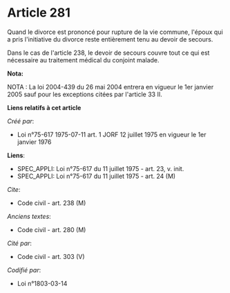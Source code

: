 # Article 281

Quand le divorce est prononcé pour rupture de la vie commune, l'époux qui a pris l'initiative du divorce reste entièrement
tenu au devoir de secours.

Dans le cas de l'article 238, le devoir de secours couvre tout ce qui est nécessaire au traitement médical du conjoint
malade.

**Nota:**

NOTA : La loi 2004-439 du 26 mai 2004 entrera en vigueur le 1er janvier 2005 sauf pour les exceptions citées par l'article 33
II.

**Liens relatifs à cet article**

_Créé par_:

  - Loi n°75-617 1975-07-11 art. 1 JORF 12 juillet 1975 en vigueur le 1er janvier 1976

**Liens**:

  - SPEC_APPLI: Loi n°75-617 du 11 juillet 1975 - art. 23, v. init.
  - SPEC_APPLI: Loi n°75-617 du 11 juillet 1975 - art. 24 (M)

_Cite_:

  - Code civil - art. 238 (M)

_Anciens textes_:

  - Code civil - art. 280 (M)

_Cité par_:

  - Code civil - art. 303 (V)

_Codifié par_:

  - Loi n°1803-03-14
